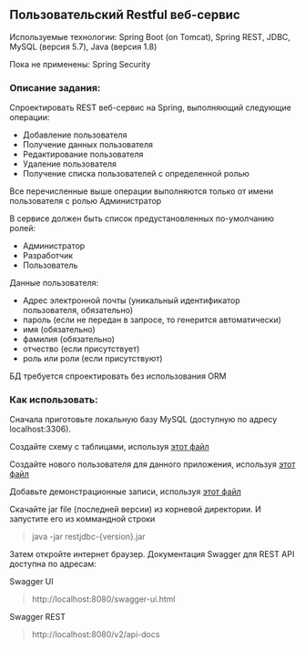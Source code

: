 ## Пользовательский Restful веб-сервис
Используемые технологии: Spring Boot (on Tomcat), Spring REST, JDBC, 
MySQL (версия 5.7), Java (версия 1.8)

Пока не применены: Spring Security 

### Описание задания:
Спроектировать REST веб-сервис на Spring, выполняющий следующие операции:
- Добавление пользователя
- Получение данных пользователя
- Редактирование пользователя
- Удаление пользователя
- Получение списка пользователей с определенной ролью

Все перечисленные выше операции выполняются только от имени пользователя с ролью Администратор

В сервисе должен быть список предустановленных по-умолчанию ролей: 
- Администратор 
- Разработчик 
- Пользователь

Данные пользователя:
- Адрес электронной почты (уникальный идентификатор пользователя, обязательно) 
- пароль (если не передан в запросе, то генерится автоматически)
- имя (обязательно)
- фамилия (обязательно) 
- отчество (если присутствует)
- роль или роли (если присутствуют)

БД требуется спроектировать без использования ORM

### Как использовать:
Сначала приготовьте локальную базу MySQL (доступную по адресу localhost:3306).


Создайте схему с таблицами, используя 
[этот файл](src/main/resources/sql/tables_create.sql)

Создайте нового пользователя для данного приложения, используя 
[этот файл](src/main/resources/sql/db_user_create.sql)

Добавьте демонстрационные записи, используя 
[этот файл](src/main/resources/sql/demo_entries_insert.sql)


Скачайте jar file (последней версии) из корневой директории.
И запустите его из коммандной строки 
> java -jar restjdbc-{version}.jar 

Затем откройте интернет браузер.
Документация Swagger для REST API доступна по адресам:

Swagger UI
> http://localhost:8080/swagger-ui.html

Swagger REST
> http://localhost:8080/v2/api-docs